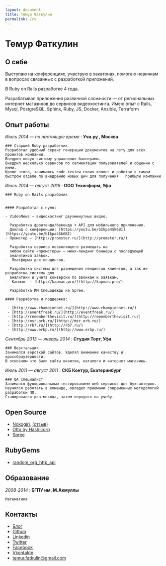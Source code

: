 ```yaml
---
layout: document
title: Темур Фаткулин
permalink: /cv
---
```




Темур Фаткулин
===========

## О себе

Выступаю на конференциях, участвую в хакатонах, помогаю новичкам в вопросах связанных с разработкой приложений.

В Ruby on Rails разработке 4 года.

Разрабатывал приложения различной сложности — от региональных интернет магазинов до сервисов видеохостинга. Имею опыт с Rails, Mysql, PostgreSQL, Sphinx, Ruby, JS, Docker, Ansible, Terraform

## Опыт работы

*Июль 2014 — по настоящее время*
:   **Учи.ру , Москва**
    
    ### Старший Ruby разработчик
    Разработал удобный сервис генерации документов на лету для всех проектов компании. 
    Внедрил новую систему управления баннерами.
    Внедрил несколько сервисов по сегментации пользователей и общению с ними.
    Кроме этого, занимаюсь code-review своих коллег и работаю в самом быстром отделе по внедрению новых фич для получения   прибыли компании


*Июль 2014 — август 2016*
:   **ООО Техинформ, Уфа**

    ### Ruby on Rails разрабочик

    
    #### Разработал c нуля:
    
    - VideoNews — видеохостинг двухминутных видео.
      
      Разработка фронтенда/бекенда + API для мобильного приложения. 
      Доклад с конференции: [https://youtu.be/bIkpa4Sk6BI](https://youtu.be/bIkpa4Sk6BI) 
    - Промстер — [http://promster.ru/](http://promster.ru/) 
     
      Разработка сервиса позволяющего размещать на
      любом сайте «промстеры» — мини-лендинг баннеры с последующей
      аналитикой заявок. 
    -  Платформа для лендингов.
      
      Разработка системы для размещения лендингов клиентов, а так же разработка системы для
      аналитики и учета конверсии по звонкам и заявкам.
    -  Капман  — [http://kapman.pro/](http://kapman.pro/)
    
      Разработка ИМ Спецодежды на Spree.

    #### Разработка и поддержка:
    
     - [http://www.championnet.ru/](http://www.championnet.ru/) 
     - [http://eventfreak.ru/](http://eventfreak.ru/)
     - [http://rememberthevisit.ru/](http://rememberthevisit.ru/) 
     - [http://msr.orb.ru/](http://msr.orb.ru/) 
     - [http://rb7.ru/](http://rb7.ru/)
     - [http://www.erbp.ru/](http://www.erbp.ru/)


*Сентябрь 2013 — январь 2014*
:   **Студия Торт, Уфа**
    
    ### Верстальщик
    Занимался версткой сайтов. Уделял внимание качеству и кроссбраузерности.
    В основном это были сайты визитки, каталоги и интернет магазины.


*Июль 2011 — август 2011*
:   **СКБ Контур, Екатеринбург**

    ### QA специалист 
    Занимался функциональным тестированием веб сервисов для бухгалтеров.
    Научился работать в команде, овладел приемами современных методологий разработки ПО.
    Стажировался два месяца, затем вернулся на учебу.

## Open Source

 - [Nokogiri](https://github.com/sparklemotion/nokogiri.org-tutorials), 
   [(отзыв)](https://twitter.com/flavorjones/status/652542777214042112) 
 - [Otto by Hashicorp](https://github.com/hashicorp/otto)
 - [Spree](https://github.com/spree/spree)

## RubyGems

 - [random_org_http_api](https://rubygems.org/gems/random_org_http_api) 


## Образование

*2008-2014*
:   **БГПУ им. М.Акмуллы**
    
    Математика

## Контакты
 - [Блог](https://github.com/istickz)
 - [Github](https://github.com/istickz)
 - [Linkedin](http://ru.linkedin.com/in/istickz)
 - [Twitter](https://twitter.com/temstickz)
 - [Facebook](https://www.facebook.com/temur.fatkulin)
 - [Vkontakte](http://vk.com/tfatkulin)
 - [temur.fatkulin@gmail.com](temur.fatkulin@gmail.com)


